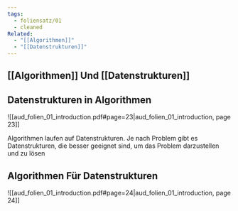 ```yaml
---
tags:
  - foliensatz/01
  - cleaned
Related:
  - "[[Algorithmen]]"
  - "[[Datenstrukturen]]"
---
```


## [[Algorithmen]] Und [[Datenstrukturen]]

## Datenstrukturen in Algorithmen

![[aud_folien_01_introduction.pdf#page=23|aud_folien_01_introduction, page 23]]

Algorithmen laufen auf Datenstrukturen. Je nach Problem gibt es Datenstrukturen, die besser geeignet sind, um das Problem darzustellen und zu lösen

## Algorithmen Für Datenstrukturen

![[aud_folien_01_introduction.pdf#page=24|aud_folien_01_introduction, page 24]]

